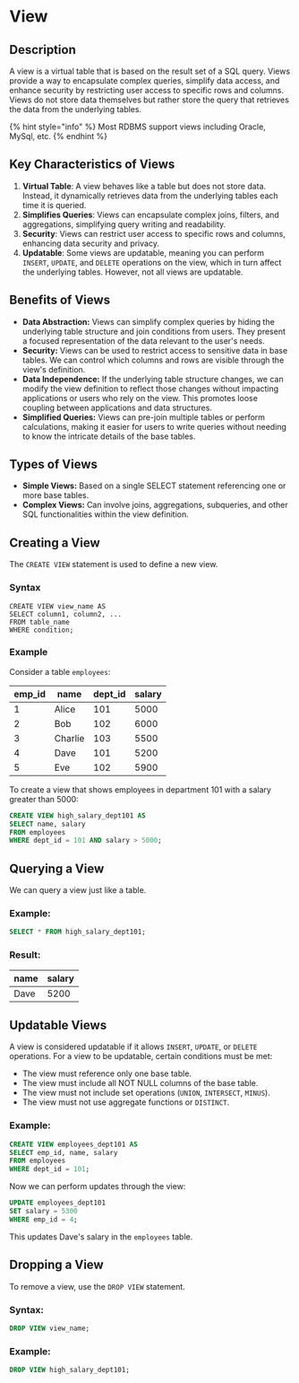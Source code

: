 # View

## Description

A view is a virtual table that is based on the result set of a SQL query. Views provide a way to encapsulate complex queries, simplify data access, and enhance security by restricting user access to specific rows and columns. Views do not store data themselves but rather store the query that retrieves the data from the underlying tables.

{% hint style="info" %}
Most RDBMS support views including Oracle, MySql, etc.
{% endhint %}

## Key Characteristics of Views

1. **Virtual Table**: A view behaves like a table but does not store data. Instead, it dynamically retrieves data from the underlying tables each time it is queried.
2. **Simplifies Queries**: Views can encapsulate complex joins, filters, and aggregations, simplifying query writing and readability.
3. **Security**: Views can restrict user access to specific rows and columns, enhancing data security and privacy.
4. **Updatable**: Some views are updatable, meaning you can perform `INSERT`, `UPDATE`, and `DELETE` operations on the view, which in turn affect the underlying tables. However, not all views are updatable.

## **Benefits of Views**

* **Data Abstraction:** Views can simplify complex queries by hiding the underlying table structure and join conditions from users. They present a focused representation of the data relevant to the user's needs.
* **Security:** Views can be used to restrict access to sensitive data in base tables. We can control which columns and rows are visible through the view's definition.
* **Data Independence:** If the underlying table structure changes, we can modify the view definition to reflect those changes without impacting applications or users who rely on the view. This promotes loose coupling between applications and data structures.
* **Simplified Queries:** Views can pre-join multiple tables or perform calculations, making it easier for users to write queries without needing to know the intricate details of the base tables.

## **Types of Views**

* **Simple Views:** Based on a single SELECT statement referencing one or more base tables.
* **Complex Views:** Can involve joins, aggregations, subqueries, and other SQL functionalities within the view definition.

## Creating a View

The `CREATE VIEW` statement is used to define a new view.

### Syntax

```
CREATE VIEW view_name AS
SELECT column1, column2, ...
FROM table_name
WHERE condition;
```

### Example

Consider a table `employees`:

| emp\_id | name    | dept\_id | salary |
| ------- | ------- | -------- | ------ |
| 1       | Alice   | 101      | 5000   |
| 2       | Bob     | 102      | 6000   |
| 3       | Charlie | 103      | 5500   |
| 4       | Dave    | 101      | 5200   |
| 5       | Eve     | 102      | 5900   |

To create a view that shows employees in department 101 with a salary greater than 5000:

```sql
CREATE VIEW high_salary_dept101 AS
SELECT name, salary
FROM employees
WHERE dept_id = 101 AND salary > 5000;
```

## Querying a View

We can query a view just like a table.

### **Example:**

```sql
SELECT * FROM high_salary_dept101;
```

### **Result:**

| name | salary |
| ---- | ------ |
| Dave | 5200   |

## Updatable Views

A view is considered updatable if it allows `INSERT`, `UPDATE`, or `DELETE` operations. For a view to be updatable, certain conditions must be met:

* The view must reference only one base table.
* The view must include all NOT NULL columns of the base table.
* The view must not include set operations (`UNION`, `INTERSECT`, `MINUS`).
* The view must not use aggregate functions or `DISTINCT`.

### **Example:**

```sql
CREATE VIEW employees_dept101 AS
SELECT emp_id, name, salary
FROM employees
WHERE dept_id = 101;
```

Now we can perform updates through the view:

```sql
UPDATE employees_dept101
SET salary = 5300
WHERE emp_id = 4;
```

This updates Dave's salary in the `employees` table.

## Dropping a View

To remove a view, use the `DROP VIEW` statement.

### **Syntax:**

```sql
DROP VIEW view_name;
```

### **Example:**

```sql
DROP VIEW high_salary_dept101;
```


